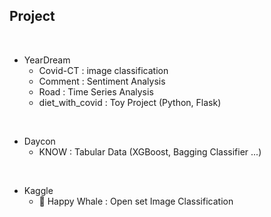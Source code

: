 ## Project
</br>

- YearDream
    - Covid-CT : image classification
    - Comment  : Sentiment Analysis
    - Road     : Time Series Analysis
    - diet_with_covid : Toy Project (Python, Flask)

</br>

- Daycon
    - KNOW : Tabular Data (XGBoost, Bagging Classifier ...)

<br>

- Kaggle
    - 🥈 Happy Whale : Open set Image Classification